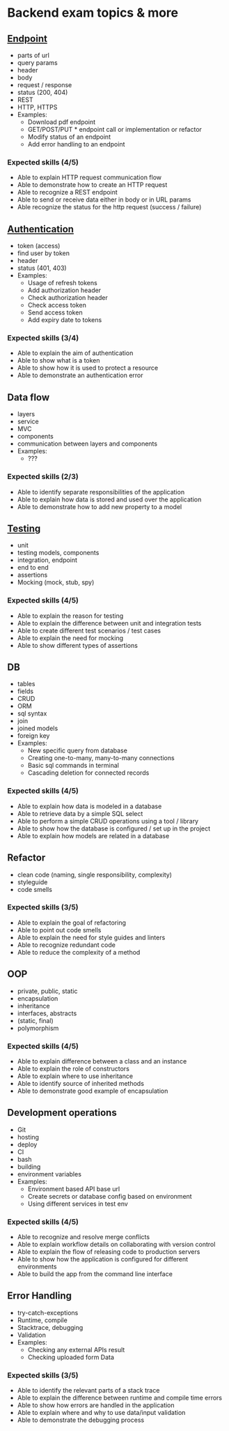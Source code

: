 # Backend exam topics & more

## [Endpoint](https://github.com/green-fox-academy/Konock/blob/master/final_exam_preparation/Endpoint.md)
  - parts of url
  - query params
  - header
  - body
  - request / response
  - status (200, 404)
  - REST
  - HTTP, HTTPS
  - Examples:
    - Download pdf endpoint
    - GET/POST/PUT * endpoint call or implementation or refactor
    - Modify status of an endpoint
    - Add error handling to an endpoint

### Expected skills (4/5)

  - Able to explain HTTP request communication flow
  - Able to demonstrate how to create an HTTP request
  - Able to recognize a REST endpoint
  - Able to send or receive data either in body or in URL params
  - Able recognize the status for the http request (success / failure)

## [Authentication](https://github.com/green-fox-academy/Konock/blob/master/final_exam_preparation/Authentication.md)

  - token (access)
  - find user by token
  - header
  - status (401, 403)
  - Examples:
    - Usage of refresh tokens
    - Add authorization header
    - Check authorization header
    - Check access token
    - Send access token
    - Add expiry date to tokens

### Expected skills (3/4)

  - Able to explain the aim of authentication
  - Able to show what is a token
  - Able to show how it is used to protect a resource
  - Able to demonstrate an authentication error

## Data flow
  - layers
  - service
  - MVC
  - components
  - communication between layers and components
  - Examples:
    - ???

### Expected skills (2/3)

  - Able to identify separate responsibilities of the application
  - Able to explain how data is stored and used over the application
  - Able to demonstrate how to add new property to a model

## [Testing](https://github.com/green-fox-academy/Konock/blob/master/final_exam_preparation/Testing.md)

  - unit
  - testing models, components
  - integration, endpoint
  - end to end
  - assertions
  - Mocking (mock, stub, spy)

### Expected skills (4/5)

  - Able to explain the reason for testing
  - Able to explain the difference between unit and integration tests
  - Able to create different test scenarios / test cases
  - Able to explain the need for mocking
  - Able to show different types of assertions

## DB

  - tables
  - fields
  - CRUD
  - ORM
  - sql syntax
  - join
  - joined models
  - foreign key
  - Examples:
    - New specific query from database
    - Creating one-to-many, many-to-many connections
    - Basic sql commands in terminal
    - Cascading deletion for connected records

### Expected skills (4/5)

  - Able to explain how data is modeled in a database
  - Able to retrieve data by a simple SQL select
  - Able to perform a simple CRUD operations using a tool / library
  - Able to show how the database is configured / set up in the project
  - Able to explain how models are related in a database

## Refactor

  - clean code (naming, single responsibility, complexity)
  - styleguide
  - code smells

### Expected skills (3/5)

  - Able to explain the goal of refactoring
  - Able to point out code smells
  - Able to explain the need for style guides and linters
  - Able to recognize redundant code
  - Able to reduce the complexity of a method

## OOP

  - private, public, static
  - encapsulation
  - inheritance
  - interfaces, abstracts
  - (static, final)
  - polymorphism

### Expected skills (4/5)

  - Able to explain difference between a class and an instance
  - Able to explain the role of constructors
  - Able to explain where to use inheritance
  - Able to identify source of inherited methods
  - Able to demonstrate good example of encapsulation

## Development operations

  - Git
  - hosting
  - deploy
  - CI
  - bash
  - building
  - environment variables
  - Examples:
    - Environment based API base url
    - Create secrets or database config based on environment
    - Using different services in test env

### Expected skills (4/5)

  - Able to recognize and resolve merge conflicts
  - Able to explain workflow details on collaborating with version control
  - Able to explain the flow of releasing code to production servers
  - Able to show how the application is configured for different environments
  - Able to build the app from the command line interface

## Error Handling

  - try-catch-exceptions
  - Runtime, compile
  - Stacktrace, debugging
  - Validation
  - Examples:
    - Checking any external APIs result
    - Checking uploaded form Data

### Expected skills (3/5)

  - Able to identify the relevant parts of a stack trace
  - Able to explain the difference between runtime and compile time errors
  - Able to show how errors are handled in the application
  - Able to explain where and why to use data/input validation
  - Able to demonstrate the debugging process
